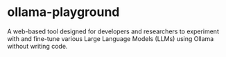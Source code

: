 # ollama-playground
A web-based tool designed for developers and researchers to experiment with and fine-tune various Large Language Models (LLMs) using Ollama without writing code.
